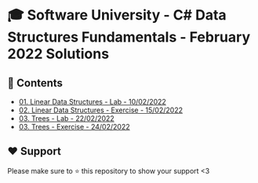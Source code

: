 # :mortar_board: Software University - C# Data Structures Fundamentals - February 2022 Solutions

## :orange_book: Contents 
* [01. Linear Data Structures - Lab - 10/02/2022](https://github.com/vassdeniss/software-university-courses/tree/master/csharp-data-structures-fundamentals/01.LinearDataStructures) 
* [02. Linear Data Structures - Exercise - 15/02/2022](https://github.com/vassdeniss/software-university-courses/tree/master/csharp-data-structures-fundamentals/02.LinearDataStructuresExercise)
* [03. Trees - Lab - 22/02/2022](https://github.com/vassdeniss/software-university-courses/tree/master/csharp-data-structures-fundamentals/03.Trees)
* [03. Trees - Exercise - 24/02/2022](https://github.com/vassdeniss/software-university-courses/tree/master/csharp-data-structures-fundamentals/04.TreesExercise)

## :heart: Support
Please make sure to :star: this repository to show your support <3